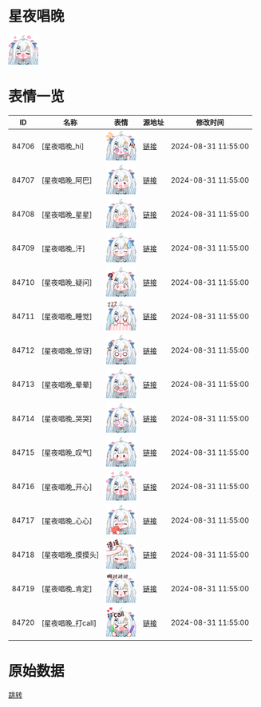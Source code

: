 # 星夜唱晚

<img src="./cover.png" height="60" alt="cover" />

# 表情一览

|ID|名称|表情|源地址|修改时间|
|----|----|----|----|----|
|84706|[星夜唱晚_hi]|<img src="./pic/084706_%5B星夜唱晚_hi%5D.png" height="60" alt="hi"/>|[链接](https://i0.hdslb.com/bfs/garb/2ca5fce053986c36a4ed023fe08c27453c35df3a.png)|2024-08-31 11:55:00|
|84707|[星夜唱晚_阿巴]|<img src="./pic/084707_%5B星夜唱晚_阿巴%5D.png" height="60" alt="阿巴"/>|[链接](https://i0.hdslb.com/bfs/garb/1d3d86a7414142dbbcd68d165a24717461c6f1ab.png)|2024-08-31 11:55:00|
|84708|[星夜唱晚_星星]|<img src="./pic/084708_%5B星夜唱晚_星星%5D.png" height="60" alt="星星"/>|[链接](https://i0.hdslb.com/bfs/garb/ca41dd2e9312a6da82ce97a37cc951d628c99bed.png)|2024-08-31 11:55:00|
|84709|[星夜唱晚_汗]|<img src="./pic/084709_%5B星夜唱晚_汗%5D.png" height="60" alt="汗"/>|[链接](https://i0.hdslb.com/bfs/garb/6a313114b582472823f6da6628f77daae539bc3d.png)|2024-08-31 11:55:00|
|84710|[星夜唱晚_疑问]|<img src="./pic/084710_%5B星夜唱晚_疑问%5D.png" height="60" alt="疑问"/>|[链接](https://i0.hdslb.com/bfs/garb/f9f19a3a9acd8def888aacac90420083860400a4.png)|2024-08-31 11:55:00|
|84711|[星夜唱晚_睡觉]|<img src="./pic/084711_%5B星夜唱晚_睡觉%5D.png" height="60" alt="睡觉"/>|[链接](https://i0.hdslb.com/bfs/garb/9c9816a7703489aa51c46e87f4cb66a61cc618d1.png)|2024-08-31 11:55:00|
|84712|[星夜唱晚_惊讶]|<img src="./pic/084712_%5B星夜唱晚_惊讶%5D.png" height="60" alt="惊讶"/>|[链接](https://i0.hdslb.com/bfs/garb/8beeb0745075e53b2f2b999d2aa163c53eee0fbe.png)|2024-08-31 11:55:00|
|84713|[星夜唱晚_晕晕]|<img src="./pic/084713_%5B星夜唱晚_晕晕%5D.png" height="60" alt="晕晕"/>|[链接](https://i0.hdslb.com/bfs/garb/adae6e17ec3a54089cbbab8d1cb4de60e6236a6e.png)|2024-08-31 11:55:00|
|84714|[星夜唱晚_哭哭]|<img src="./pic/084714_%5B星夜唱晚_哭哭%5D.png" height="60" alt="哭哭"/>|[链接](https://i0.hdslb.com/bfs/garb/3c75c7c334ffef3efd48e5282bb0b1cf22484d34.png)|2024-08-31 11:55:00|
|84715|[星夜唱晚_叹气]|<img src="./pic/084715_%5B星夜唱晚_叹气%5D.png" height="60" alt="叹气"/>|[链接](https://i0.hdslb.com/bfs/garb/5f9ae2c9c70c83b64fd1e9aa3ee5f3d1d4bf9747.png)|2024-08-31 11:55:00|
|84716|[星夜唱晚_开心]|<img src="./pic/084716_%5B星夜唱晚_开心%5D.png" height="60" alt="开心"/>|[链接](https://i0.hdslb.com/bfs/garb/d03dd2ec49827fb21be5494a2c7dfa9b5d34b8fa.png)|2024-08-31 11:55:00|
|84717|[星夜唱晚_心心]|<img src="./pic/084717_%5B星夜唱晚_心心%5D.png" height="60" alt="心心"/>|[链接](https://i0.hdslb.com/bfs/garb/4e46e11616053959ba985e4066fc806bfa596fc5.png)|2024-08-31 11:55:00|
|84718|[星夜唱晚_摸摸头]|<img src="./pic/084718_%5B星夜唱晚_摸摸头%5D.png" height="60" alt="摸摸头"/>|[链接](https://i0.hdslb.com/bfs/garb/96a06e10ba58de36d70088d743fcd2491f0b3214.png)|2024-08-31 11:55:00|
|84719|[星夜唱晚_肯定]|<img src="./pic/084719_%5B星夜唱晚_肯定%5D.png" height="60" alt="肯定"/>|[链接](https://i0.hdslb.com/bfs/garb/c91c37d4381491266990c8e9e925df70f54ff687.png)|2024-08-31 11:55:00|
|84720|[星夜唱晚_打call]|<img src="./pic/084720_%5B星夜唱晚_打call%5D.png" height="60" alt="打call"/>|[链接](https://i0.hdslb.com/bfs/garb/e9886280e1a1caea2287a451a31fe16d1ec69508.png)|2024-08-31 11:55:00|

# 原始数据

[跳转](./raw.json)

